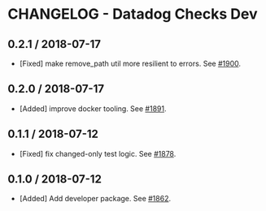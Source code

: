 # CHANGELOG - Datadog Checks Dev

## 0.2.1 / 2018-07-17

* [Fixed] make remove_path util more resilient to errors. See [#1900](https://github.com/DataDog/integrations-core/pull/1900).

## 0.2.0 / 2018-07-17

* [Added] improve docker tooling. See [#1891](https://github.com/DataDog/integrations-core/pull/1891).

## 0.1.1 / 2018-07-12

* [Fixed] fix changed-only test logic. See [#1878](https://github.com/DataDog/integrations-core/pull/1878).

## 0.1.0 / 2018-07-12

* [Added] Add developer package. See [#1862](https://github.com/DataDog/integrations-core/pull/1862).
